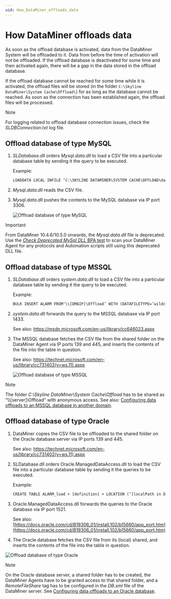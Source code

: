```yaml
---
uid: How_DataMiner_offloads_data
---
```


# How DataMiner offloads data

As soon as the offload database is activated, data from the DataMiner System will be offloaded to it. Data from before the time of activation will not be offloaded. If the offload database is deactivated for some time and then activated again, there will be a gap in the data stored in the offload database.

If the offload database cannot be reached for some time while it is activated, the offload files will be stored (in the folder `C:\Skyline DataMiner\System Cache\Offload\`) for as long as the database cannot be reached. As soon as the connection has been established again, the offload files will be processed.

> [!NOTE]
> For logging related to offload database connection issues, check the *SLDBConnection.txt* log file.

## Offload database of type MySQL

1. *SLDatabase.dll* orders *Mysql.data.dll* to load a CSV file into a particular database table by sending it the query to be executed.

   Example:

   ```txt
   LOADDATA LOCAL INFILE ‘C:\SKYLINE DATAMINER\SYSTEM CACHE\OFFLOAD\data.csv’INTO TABLE ALARM
   ```

1. *Mysql.data.dll* reads the CSV file.

1. *Mysql.data.dll* pushes the contents to the MySQL database via IP port 3306.

   ![Offload database of type MySQL](~/user-guide/images/db_offload_mysql.jpg)

> [!IMPORTANT]
> From DataMiner 10.4.6/10.5.0 onwards<!--RN 39370-->, the *Mysql.data.dll* file is deprecated. Use the [*Check Deprecated MySql DLL* BPA test](xref:BPA_Check_Deprecated_MySql_DLL) to scan your DataMiner Agent for any protocols and Automation scripts still using this deprecated DLL file.

## Offload database of type MSSQL

1. *SLDatabase.dll* orders *system.data.dll* to load a CSV file into a particular database table by sending it the query to be executed.

   Example:

   ```txt
   BULK INSERT ALARM FROM‘\\[DMAIP]\Offload’ WITH (DATAFILETYPE=’wildcard’, FIELDTERMINATOR = ‘\t’)
   ```

1. *system.data.dll* forwards the query to the MSSQL database via IP port 1433.

   See also: <https://msdn.microsoft.com/en-us/library/cc646023.aspx>

1. The MSSQL database fetches the CSV file from the shared folder on the DataMiner Agent via IP ports 139 and 445, and inserts the contents of the file into the table in question.

   See also: <https://technet.microsoft.com/en-us/library/cc731402(v=ws.11).aspx>

   ![Offload database of type MSSQL](~/user-guide/images/db_offload_mssql.jpg)

> [!NOTE]
> The folder *C:\\Skyline DataMiner\\System Cache\\Offload* has to be shared as “\\\\\[server\]\\Offload” with anonymous access. See also: [Configuring data offloads to an MSSQL database in another domain](xref:DB_xml#configuring-data-offloads-to-an-mssql-database-in-another-domain).

## Offload database of type Oracle

1. DataMiner copies the CSV file to be offloaded to the shared folder on the Oracle database server via IP ports 139 and 445.

   See also: <https://technet.microsoft.com/en-us/library/cc731402(v=ws.11).aspx>

1. SLDatabase.dll orders Oracle.ManagedDataAccess.dll to load the CSV file into a particular database table by sending it the queries to be executed.

   Example:

   ```txt
   CREATE TABLE ALARM_load + [definition] + LOCATION (‘[localPath in Db.xml]’)MERGE INTO ALARM USING (SELECT x FROM ALARM_load)…DROP TABLE ALARM_load
   ```

1. Oracle.ManagedDataAccess.dll forwards the queries to the Oracle database via IP port 1521.

   See also: [https://docs.oracle.com/cd/B19306_01/install.102/b15660/app_port.htm](https://docs.oracle.com/cd/B19306_01/install.102/b15660/app_port.htm)

1. The Oracle database fetches the CSV file from its (local) shared, and inserts the contents of the file into the table in question.

![Offload database of type Oracle](~/user-guide/images/db_offload_oracle.jpg)

> [!NOTE]
> On the Oracle database server, a shared folder has to be created, the DataMiner Agents have to be granted access to that shared folder, and a *RemoteFileShare* tag has to be configured in the *DB.xml* file of the DataMiner server. See [Configuring data offloads to an Oracle database](xref:DB_xml#configuring-data-offloads-to-an-oracle-database).
